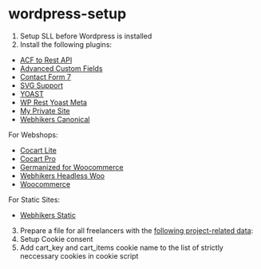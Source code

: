 # wordpress-setup

1. Setup SLL before Wordpress is installed
2. Install the following plugins:

 - [ACF to Rest API](https://de.wordpress.org/plugins/acf-to-rest-api)
 - [Advanced Custom Fields](https://www.advancedcustomfields.com/my-account)
 - [Contact Form 7](https://de.wordpress.org/plugins/contact-form-7)
 - [SVG Support](https://de.wordpress.org/plugins/svg-support)
 - [YOAST](https://de.wordpress.org/plugins/wordpress-seo)
 - [WP Rest Yoast Meta](https://de.wordpress.org/plugins/wp-rest-yoast-meta)
 - [My Private Site](https://de.wordpress.org/plugins/jonradio-private-site)
 - [Webhikers Canonical](https://github.com/Webhikers/wp-webhikers-canonical)
 
 For Webshops:
 
 - [Cocart Lite](https://de.wordpress.org/plugins/cart-rest-api-for-woocommerce)
 - [Cocart Pro](https://cocart.xyz/my-account)
 - [Germanized for Woocommerce](https://de.wordpress.org/plugins/woocommerce-germanized)
 - [Webhikers Headless Woo](https://github.com/Webhikers/wp-headless)
 - [Woocommerce](https://de.wordpress.org/plugins/woocommerce)

 For Static Sites:
 - [Webhikers Static](https://github.com/Webhikers/wp-webhikers-static)
 
3. Prepare a file for all freelancers with the [following project-related data](https://github.com/Webhikers-Docs/welcome#product):
4. Setup Cookie consent
5. Add cart_key and cart_items cookie name to the list of strictly neccessary cookies in cookie script
